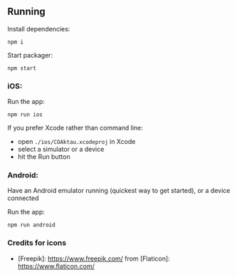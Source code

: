 ## Running

Install dependencies:

```
npm i
```

Start packager:

```
npm start
```

### iOS:

Run the app:

```
npm run ios
```

If you prefer Xcode rather than command line:

* open `./ios/COAktau.xcodeproj` in Xcode
* select a simulator or a device
* hit the Run button

### Android:

Have an Android emulator running (quickest way to get started), or a device connected

Run the app:

```
npm run android
```

### Credits for icons

* [Freepik]: https://www.freepik.com/ from [Flaticon]: https://www.flaticon.com/
